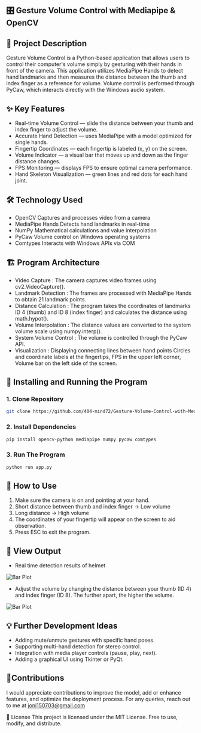 ## 🎛 Gesture Volume Control with Mediapipe & OpenCV
## 📌 Project Description
Gesture Volume Control is a Python-based application that allows users to control their computer's volume simply by gesturing with their hands in front of the camera.
This application utilizes MediaPipe Hands to detect hand landmarks and then measures the distance between the thumb and index finger as a reference for volume.
Volume control is performed through PyCaw, which interacts directly with the Windows audio system.

## ✨ Key Features
- Real-time Volume Control — slide the distance between your thumb and index finger to adjust the volume.
- Accurate Hand Detection — uses MediaPipe with a model optimized for single hands.
- Fingertip Coordinates — each fingertip is labeled (x, y) on the screen.
- Volume Indicator — a visual bar that moves up and down as the finger distance changes.
- FPS Monitoring — displays FPS to ensure optimal camera performance.
- Hand Skeleton Visualization — green lines and red dots for each hand joint.

## 🛠 Technology Used
- OpenCV Captures and processes video from a camera
- MediaPipe Hands Detects hand landmarks in real-time
- NumPy Mathematical calculations and value interpolation
- PyCaw Volume control on Windows operating systems
- Comtypes Interacts with Windows APIs via COM

## 🏗 Program Architecture
- Video Capture : The camera captures video frames using cv2.VideoCapture().
- Landmark Detection : The frames are processed with MediaPipe Hands to obtain 21 landmark points.
- Distance Calculation : The program takes the coordinates of landmarks ID 4 (thumb) and ID 8 (index finger) and calculates the distance using math.hypot().
- Volume Interpolation : The distance values are converted to the system volume scale using numpy.interp().
- System Volume Control : The volume is controlled through the PyCaw API.
- Visualization : Displaying connecting lines between hand points Circles and coordinate labels at the fingertips, FPS in the upper left corner, Volume bar on the left side of the screen.

## 🚀 Installing and Running the Program
### 1. Clone Repository
```bash
git clone https://github.com/404-mind72/Gesture-Volume-Control-with-Mediapipe-OpenCV.git
```
### 2. Install Dependencies
```bash
pip install opencv-python mediapipe numpy pycaw comtypes
```
### 3. Run The Program
```bash
python run app.py
```
## 📖 How to Use
1. Make sure the camera is on and pointing at your hand.
2. Short distance between thumb and index finger → Low volume
3. Long distance → High volume
4. The coordinates of your fingertip will appear on the screen to aid observation.
5. Press ESC to exit the program.

## 🎥 View Output
- Real time detection results of helmet
  
![Bar Plot](helmet_captured.png)

- Adjust the volume by changing the distance between your thumb (ID 4) and index finger (ID 8). The further apart, the higher the volume.
  
![Bar Plot](non_helmet_captured.png)

## 💡 Further Development Ideas
- Adding mute/unmute gestures with specific hand poses.
- Supporting multi-hand detection for stereo control.
- Integration with media player controls (pause, play, next).
- Adding a graphical UI using Tkinter or PyQt.

## 🚩Contributions
I would appreciate contributions to improve the model, add or enhance features, and optimize the deployment process. For any queries, reach out to me at joni150703@gmail.com

📄 License
This project is licensed under the MIT License.
Free to use, modify, and distribute.

